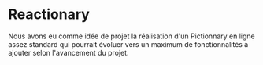 # Reactionary
Nous avons eu comme idée de projet la réalisation d'un Pictionnary en ligne assez standard qui pourrait évoluer vers un maximum de fonctionnalités à ajouter selon l'avancement du projet.
